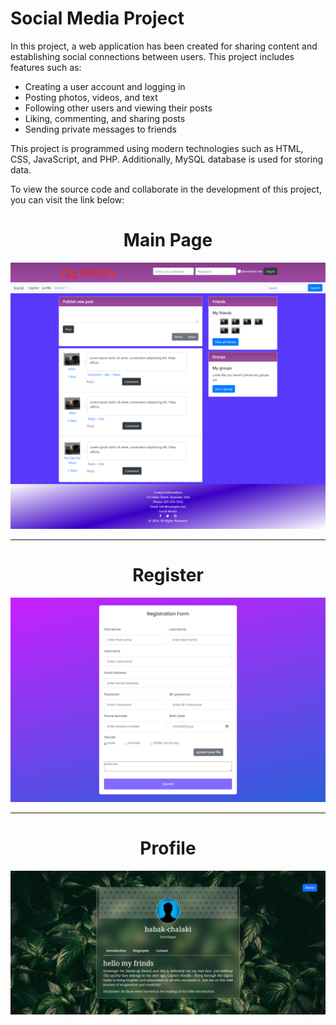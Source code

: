 
# Social Media Project

In this project, a web application has been created for sharing content and establishing social connections between users. This project includes features such as:

- Creating a user account and logging in
- Posting photos, videos, and text
- Following other users and viewing their posts
- Liking, commenting, and sharing posts
- Sending private messages to friends

This project is programmed using modern technologies such as HTML, CSS, JavaScript, and PHP. Additionally, MySQL database is used for storing data.

To view the source code and collaborate in the development of this project, you can visit the link below:




<h1 align="center">Main Page</h1>

![main page screen](https://github.com/Babak-Chalacki/social_media/blob/5927d5bbb0934f584946239932aa07fad45aba0e/image/mainPage.png)

---

<h1 align="center">Register</h1>

![register page screen](https://github.com/Babak-Chalacki/social_media/blob/5927d5bbb0934f584946239932aa07fad45aba0e/image/register.png)

---

<h1 align="center">Profile</h1>

![Profile page screen](https://github.com/Babak-Chalacki/social_media/blob/5927d5bbb0934f584946239932aa07fad45aba0e/image/profle.png)
